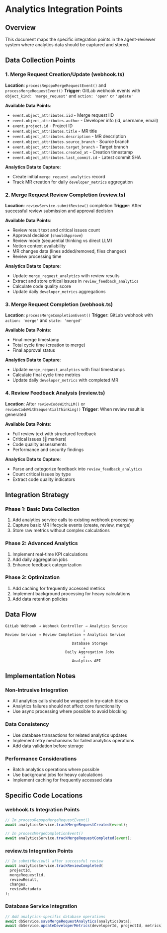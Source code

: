 # Analytics Integration Points

## Overview
This document maps the specific integration points in the agent-reviewer system where analytics data should be captured and stored.

## Data Collection Points

### 1. Merge Request Creation/Update (webhook.ts)

**Location**: `processRepopoMergeRequestEvent()` and `processMergeRequestEvent()`
**Trigger**: GitLab webhook events with `object_kind: 'merge_request'` and `action: 'open'` or `'update'`

**Available Data Points**:
- `event.object_attributes.iid` - Merge request IID
- `event.object_attributes.author` - Developer info (id, username, email)
- `event.project.id` - Project ID
- `event.object_attributes.title` - MR title
- `event.object_attributes.description` - MR description
- `event.object_attributes.source_branch` - Source branch
- `event.object_attributes.target_branch` - Target branch
- `event.object_attributes.created_at` - Creation timestamp
- `event.object_attributes.last_commit.id` - Latest commit SHA

**Analytics Data to Capture**:
- Create initial `merge_request_analytics` record
- Track MR creation for daily `developer_metrics` aggregation

### 2. Merge Request Review Completion (review.ts)

**Location**: `reviewService.submitReview()` completion
**Trigger**: After successful review submission and approval decision

**Available Data Points**:
- Review result text and critical issues count
- Approval decision (`shouldApprove`)
- Review mode (sequential thinking vs direct LLM)
- Notion context availability
- MR changes data (lines added/removed, files changed)
- Review processing time

**Analytics Data to Capture**:
- Update `merge_request_analytics` with review results
- Extract and store critical issues in `review_feedback_analytics`
- Calculate code quality score
- Update daily `developer_metrics` aggregations

### 3. Merge Request Completion (webhook.ts)

**Location**: `processMergeCompletionEvent()`
**Trigger**: GitLab webhook with `action: 'merge'` and `state: 'merged'`

**Available Data Points**:
- Final merge timestamp
- Total cycle time (creation to merge)
- Final approval status

**Analytics Data to Capture**:
- Update `merge_request_analytics` with final timestamps
- Calculate final cycle time metrics
- Update daily `developer_metrics` with completed MR

### 4. Review Feedback Analysis (review.ts)

**Location**: After `reviewCodeWithLLM()` or `reviewCodeWithSequentialThinking()`
**Trigger**: When review result is generated

**Available Data Points**:
- Full review text with structured feedback
- Critical issues (🔴 markers)
- Code quality assessments
- Performance and security findings

**Analytics Data to Capture**:
- Parse and categorize feedback into `review_feedback_analytics`
- Count critical issues by type
- Extract code quality indicators

## Integration Strategy

### Phase 1: Basic Data Collection
1. Add analytics service calls to existing webhook processing
2. Capture basic MR lifecycle events (create, review, merge)
3. Store raw metrics without complex calculations

### Phase 2: Advanced Analytics
1. Implement real-time KPI calculations
2. Add daily aggregation jobs
3. Enhance feedback categorization

### Phase 3: Optimization
1. Add caching for frequently accessed metrics
2. Implement background processing for heavy calculations
3. Add data retention policies

## Data Flow

```
GitLab Webhook → Webhook Controller → Analytics Service
                                   ↓
Review Service → Review Completion → Analytics Service
                                   ↓
                              Database Storage
                                   ↓
                           Daily Aggregation Jobs
                                   ↓
                              Analytics API
```

## Implementation Notes

### Non-Intrusive Integration
- All analytics calls should be wrapped in try-catch blocks
- Analytics failures should not affect core functionality
- Use async processing where possible to avoid blocking

### Data Consistency
- Use database transactions for related analytics updates
- Implement retry mechanisms for failed analytics operations
- Add data validation before storage

### Performance Considerations
- Batch analytics operations where possible
- Use background jobs for heavy calculations
- Implement caching for frequently accessed data

## Specific Code Locations

### webhook.ts Integration Points
```typescript
// In processRepopoMergeRequestEvent()
await analyticsService.trackMergeRequestCreated(event);

// In processMergeCompletionEvent()
await analyticsService.trackMergeRequestCompleted(event);
```

### review.ts Integration Points
```typescript
// In submitReview() after successful review
await analyticsService.trackReviewCompleted(
  projectId, 
  mergeRequestIid, 
  reviewResult, 
  changes,
  reviewMetadata
);
```

### Database Service Integration
```typescript
// Add analytics-specific database operations
await dbService.saveMergeRequestAnalytics(analyticsData);
await dbService.updateDeveloperMetrics(developerId, projectId, metrics);
```
